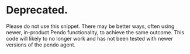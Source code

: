# Deprecated.
Please do not use this snippet. There may be better ways, often using newer, in-product Pendo functionality, to achieve the same outcome. This code will likely to no longer work and has not been tested with newer versions of the pendo agent.
